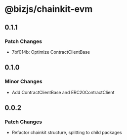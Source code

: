 # @bizjs/chainkit-evm

## 0.1.1

### Patch Changes

- 7bf014b: Optimize ContractClientBase

## 0.1.0

### Minor Changes

- Add ContractClientBase and ERC20ContractClient

## 0.0.2

### Patch Changes

- Refactor chainkit structure, splitting to child packages
